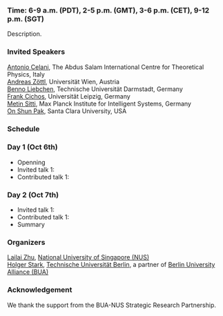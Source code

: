 

### Time: 6-9 a.m. (PDT), 2-5 p.m. (GMT), 3-6 p.m. (CET), 9-12 p.m. (SGT)


Description.

### Invited Speakers

[Antonio Celani](https://www.ictp.it/phonebook/person?id=2439), The Abdus Salam International Centre for Theoretical Physics, Italy<br>
[Andreas Zöttl](https://scholar.google.co.uk/citations?user=CYRGC9AAAAAJ&hl=en), Universität Wien, Austria<br>
[Benno Liebchen](https://www.physik.tu-darmstadt.de/fbphysik/professoren/mitarbeiterdetails_de_en_professoren_67200.en.jsp), Technische Universität Darmstadt, Germany<br>
[Frank Cichos](https://home.uni-leipzig.de/~physik/sites/mona/), Universität Leipzig, Germany<br>
[Metin Sitti](https://www.is.mpg.de/~sitti), Max Planck Institute for Intelligent Systems, Germany<br>
[On Shun Pak](https://www.scu.edu/engineering/faculty/pak-on-shun/), Santa Clara University, USA
### Schedule

### Day 1 (Oct 6th)
- Openning <br>
- Invited talk 1: <br>
- Contributed talk 1: 

### Day 2 (Oct 7th)
- Invited talk 1: <br>
- Contributed talk 1: 
- Summary



### Organizers

[Lailai Zhu](http://lailaiflow.com), [National University of Singapore (NUS)](https://www.nus.edu.sg)<br>
[Holger Stark](https://www.itp.tu-berlin.de/stark/ag_stark/members/prof_dr_holger_stark/), [Technische Universität Berlin](https://www.tu.berlin/en/), a partner of [Berlin University Alliance (BUA)](https://www.berlin-university-alliance.de/en/index.html)

### Acknowledgement
We thank the support from the BUA-NUS Strategic Research Partnership.
